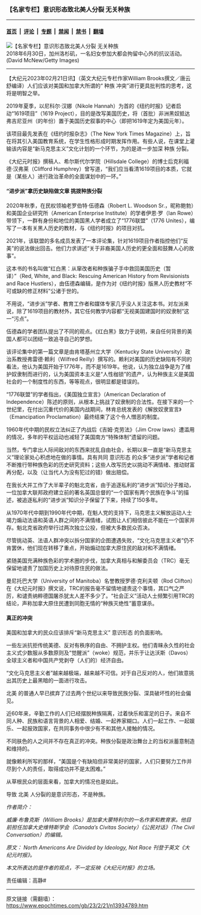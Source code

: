 ### 【名家专栏】意识形态致北美人分裂 无关种族

---

#### [首页](../../../..?n13934789) &nbsp;|&nbsp; [评论](../../../../../epoch-comment?n13934789) &nbsp;|&nbsp; [专题](../../../../../epoch-special?n13934789) &nbsp;|&nbsp; [禁闻](../../../../../epoch-news?n13934789) &nbsp;|&nbsp; [禁书](../../../../../books?n13934789) &nbsp;|&nbsp; [翻墙](https://github.com/gfw-breaker/nogfw/blob/master/README.md?n13934789)


<div><img alt="【名家专栏】意识形态致北美人分裂 无关种族" class="attachment-djy_600_400 size-djy_600_400 wp-post-image" src="https://i.epochtimes.com/assets/uploads/2023/02/id13934794-GettyImages-988409952-700x420-600x400.jpg"/>
<div class="caption">
 2018年6月30日，加州洛杉矶，一名妇女参加大都会拘留中心外的抗议活动。(David McNew/Getty Images)
</div></div><hr/><div class="post_content" id="artbody" itemprop="articleBody">
 <!-- article content begin -->
 <p>
  【大纪元2023年02月21日讯】（英文大纪元专栏作家William Brooks撰文／唐云舒编译）人们应该对美国和加拿大所谓的“
  <ok href="https://www.epochtimes.com/gb/tag/%E7%A7%8D%E6%97%8F.html">
   种族
  </ok>
  冲突”进行更具批判性的思考，这将是明智之举。
 </p>
 <p>
  2019年夏季，以尼科尔‧汉娜（Nikole Hannah）为首的《纽约时报》记者启动“1619项目”（1619 Project），目的是改写美国历史，将（首批）非洲黑奴抵达弗吉尼亚州（的年份）置于美国历史叙事的中心（即把1619年定为美国元年）。
 </p>
 <p>
  该项目最先发表在《纽约时报杂志》（The New York Times Magazine）上，旨在将其引入美国教育系统，在学生性格形成时期发挥作用。有些人说，在课堂上灌输该内容是“新马克思主义”文化计划的一个环节，为的是进一步加深
  <ok href="https://www.epochtimes.com/gb/tag/%E7%A7%8D%E6%97%8F.html">
   种族
  </ok>
  分裂。
 </p>
 <p>
  《大纪元时报》撰稿人、希尔斯代尔学院（Hillsdale College）的博士后克利福德‧汉弗莱（Clifford Humphrey）曾写道，“我们应当看清1619项目的本质，它就是（某些人）进行政治革命的全面谋划中的一环。”
 </p>
 <h4>
  “进步派”拿历史缺陷做文章 挑拨种族分裂
 </h4>
 <p>
  2020年秋季，在民权领袖老罗伯特‧伍德森（Robert L. Woodson Sr.，昵称鲍勃）和美国企业研究所（American Enterprise Institute）的学者伊恩‧罗（Ian Rowe）带领下，一群有身份和地位的美国黑人学者成立了“1776联盟”（1776 Unites），编写了一本有关黑人历史的教材，与《纽约时报》的项目对抗。
 </p>
 <p>
  2021年，该联盟的多名成员发表了一本评论集，针对1619项目作者指控他们“反美”的说法做出回击。他们力求讲述“关于非裔美国人历史的更全面和鼓舞人心的故事”。
 </p>
 <p>
  这本书的书名叫做“红白黑：从窜改者和种族骗子手中救回美国历史（暂译）”（Red, White, and Black: Rescuing American History from Revisionists and Race Hustlers），由伍德森编辑，是作为对《纽约时报》版黑人历史教材“不可或缺的修正材料”公诸于世的。
 </p>
 <p>
  不用说，“进步派”学者、教育工作者和媒体专家几乎没人关注这本书。对左派来说，除了1619项目的教材外，其它任何教学内容都“无视美国建国时的奴隶制”这一“污点”。
 </p>
 <p>
  伍德森的学者团队提出了不同的观点。《红白黑》致力于说明，来自任何背景的美国人都可以团结一致追寻自己的梦想。
 </p>
 <p>
  该评论集中的第一篇文章是由肯塔基州立大学（Kentucky State University）政治系教授弗雷德‧赖利（Wilfred Reilly）撰写的。赖利对美国的历史缺陷有不同的看法，他认为美国开始于1776年，而不是1619年。他说，认为独立战争是为了维护奴隶制而进行的，认为美国资本主义是“人性枷锁”的遗产，认为种族主义是美国社会的一个制度性的东西，等等观点，很明显都是错误的。
 </p>
 <p>
  “1776联盟”的学者指出，《美国独立宣言》（American Declaration of Independence）陈述的原则，从根本上挑战了奴隶制的合法性。在接下来的一个世纪里，在付出沉重代价的美国内战期间，林肯总统发表的《解放奴隶宣言》（Emancipation Proclamation）最终结束了这个令人憎恶的制度。
 </p>
 <p>
  1960年代中期的民权立法纠正了内战后《吉姆‧克劳法》（Jim Crow laws）遭滥用的情况，多年的平权运动也减轻了美国南方“特殊体制”遗留的问题。
 </p>
 <p>
  当然，专门拿出人际间敌对的东西来扰乱自由社会，长期以来一直是“新马克思主义”理论家处心积虑地在做的事情。具有共同
  <ok href="https://www.epochtimes.com/gb/tag/%E6%84%8F%E8%AF%86%E5%BD%A2%E6%80%81.html">
   意识形态
  </ok>
  的众多“进步派”学者和记者不断推行带种族色彩的历史研究资料；这些人改写历史以挑动不满情绪、推动财富再分配，以及（让当代人为没有犯过的错）做出赔偿。
 </p>
 <p>
  在我长大并工作了大半辈子的魁北克省，由于追逐私利的“进步派”知识分子推动，一位加拿大联邦政府建立前的著名英国总督的“一个国家有两个民族在争斗”的描述，被追逐私利的“进步派”知识分子保留了下来，持续了150多年。
 </p>
 <p>
  从1970年代中期到1990年代中期，在魁人党的支持下，马克思主义解放运动人士竭力煽动法语和英语人群之间的不满情绪，试图让人们相信彼此不能在一个国家并存。魁北克省政府举行过两次独立公投，但被大多数民众否决。
 </p>
 <p>
  尽管挑动英、法语人群冲突以拆分国家的企图遭遇失败，“文化马克思主义者”仍不肯罢休，他们现在转移了重点，开始煽动加拿大原住民的敌对和不满情绪。
 </p>
 <p>
  紧随美国充满种族色彩的学术圈的步伐，加拿大真相与和解委员会（TRC）毫无保留地谴责了加国历史上对待原住民的做法。
 </p>
 <p>
  曼尼托巴大学（University of Manitoba）名誉教授罗德‧克利夫顿（Rod Clifton）在《大纪元时报》撰文说，TRC的报告毫不留情地谴责这个事情，其口气之严厉，和谴责纳粹德国屠杀犹太人差不多少了。“社会正义”活动人士频繁引用TRC的结论，声称加拿大原住民遭到同胞无情的“种族灭绝性”蓄意谋杀。
 </p>
 <h4>
  真正的冲突
 </h4>
 <p>
  美国和加拿大的民众应该排斥“新马克思主义”
  <ok href="https://www.epochtimes.com/gb/tag/%E6%84%8F%E8%AF%86%E5%BD%A2%E6%80%81.html">
   意识形态
  </ok>
  的负面影响。
 </p>
 <p>
  一些左派抗拒传统美德、反对有秩序的自由、不拥护主权。他们青睐永久性的社会主义式少数服从多数原则及“觉醒派”（woke）规范，并乐于让达沃斯（Davos）全球主义者和中国共产党剥夺（人们的）经济自由。
 </p>
 <p>
  “文化马克思主义者”越来越极端，越来越不可信。对于自己反对的人，他们故意挑出其历史上最黑暗的一面进行攻击。
 </p>
 <p>
  <ok href="https://www.epochtimes.com/gb/tag/%E5%8C%97%E7%BE%8E.html">
   北美
  </ok>
  的普通人早已摈弃了过去两个世纪以来导致民族分裂、深具破坏性的社会偏见。
 </p>
 <p>
  近60年来，辛勤工作的人们已经摆脱种族隔离，过着快乐和富足的日子。来自不同人种、民族和语言背景的人相爱、结婚、一起养家糊口。人们一起工作、一起娱乐、一起报效国家，在共同事务中很少有不和其他人接触的情况。
 </p>
 <p>
  不同肤色的人之间并不存在真正的冲突。种族分裂是政治舞台上的当权派蓄意制造和维持的。
 </p>
 <p>
  就像赖利所写的那样，“美国是个有缺陷但非常美好的国家，人们只要努力工作并尽到个人的责任，取得成功并不是太困难。”
 </p>
 <p>
  从草根民众的层面来看，加拿大的情况也是如此。
 </p>
 <p>
  导致
  <ok href="https://www.epochtimes.com/gb/tag/%E5%8C%97%E7%BE%8E.html">
   北美
  </ok>
  人分裂的是意识形态，不是种族。
 </p>
 <p>
  <em>
   作者简介：
  </em>
 </p>
 <p>
  <em>
   威廉‧布鲁克斯（William Brooks）是加拿大蒙特利尔的一名作家和教育家。他目前担任加拿大史维特斯学会（Canada’s Civitas Society）《公民对话》（The Civil Conversation）的编辑。
  </em>
 </p>
 <p>
  <em>
   原文：
   <ok href="https://www.theepochtimes.com/north-americans-are-divided-by-ideology-not-race_5053870.html">
    North Americans Are Divided by Ideology, Not Race
   </ok>
   刊登于英文《大纪元时报》。
  </em>
 </p>
 <p>
  <em>
   本文所表达的是作者的观点，不一定反映《大纪元时报》的立场。
  </em>
 </p>
 <p>
  责任编辑：高静#
 </p>
 <!-- article content end -->
 <div id="below_article_ad">
 </div>
</div>


---

原文链接（需翻墙）：https://www.epochtimes.com/gb/23/2/21/n13934789.htm